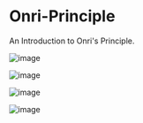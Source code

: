 # Onri-Principle
An Introduction to Onri's Principle.

![image](https://github.com/user-attachments/assets/92a9015a-f133-4185-aadf-d7039bc15c89)

![image](https://github.com/user-attachments/assets/33f72cd8-0ab6-422e-9bfa-314f6114c962)

![image](https://github.com/user-attachments/assets/f5bd1790-40be-4b32-b4fb-12213441e707)

![image](https://github.com/user-attachments/assets/b7d70690-e380-4836-83c2-e8507163e6e2)
